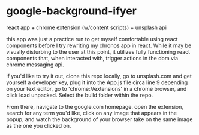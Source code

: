 # google-background-ifyer

react app + chrome extension (w/content scripts) + unsplash api

this app was just a practice run to get myself comfortable using react components before I try rewriting my chronos app in react. While it may be visually disturbing to the user at this point, it utilizes fully functioning react components that, when interacted with, trigger actions in the dom via chrome messaging api.

if you'd like to try it out, clone this repo locally, go to unsplash.com and get yourself a developer key, plug it into the App.js file circa line 9 depending on your text editor, go to 'chrome://extensions' in a chrome browser, and click load unpacked. Select the build folder within the repo.

From there, navigate to the google.com homepage. open the extension, search for any term you'd like, click on any image that appears in the popup, and watch the background of your browser take on the same image as the one you clicked on.
